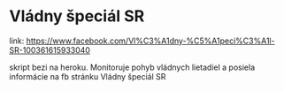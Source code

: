 # Vládny špeciál SR

link: https://www.facebook.com/Vl%C3%A1dny-%C5%A1peci%C3%A1l-SR-100361615933040

skript bezi na heroku.
Monitoruje pohyb vládnych lietadiel a posiela informácie na fb stránku Vládny špeciál SR
